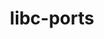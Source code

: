 ---
parent_project: libc
permalink: /engineering/projects/libc/libc-ports/
project_link_name: libc-ports
project_url: n/a
statsAvailable: 'true'
title: libc-ports
---